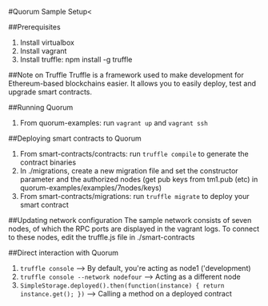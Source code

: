#Quorum Sample Setup<

##Prerequisites
1. Install virtualbox
2. Install vagrant
3. Install truffle: npm install -g truffle

##Note on Truffle
Truffle is a framework used to make development for Ethereum-based blockchains easier. It allows you to easily deploy, test and upgrade smart contracts.

##Running Quorum
1. From quorum-examples: run ```vagrant up``` and ```vagrant ssh```

##Deploying smart contracts to Quorum
1. From smart-contracts/contracts: run ```truffle compile``` to generate the contract binaries
2. In ./migrations, create a new migration file and set the constructor parameter and the authorized nodes (get pub keys from tm1.pub (etc) in quorum-examples/examples/7nodes/keys)
3. From smart-contracts/migrations: run ```truffle migrate``` to deploy your smart contract

##Updating network configuration
The sample network consists of seven nodes, of which the RPC ports are displayed in the vagrant logs. To connect to these nodes, edit the truffle.js file in ./smart-contracts

##Direct interaction with Quorum
1. ```truffle console```  --> By default, you're acting as node1 ('development)
2. ```truffle console --network nodefour``` --> Acting as a different node
3. ```SimpleStorage.deployed().then(function(instance) { return instance.get(); })``` --> Calling a method on a deployed contract

